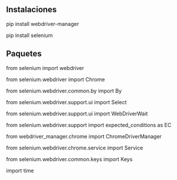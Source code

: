 ## Instalaciones

pip install webdriver-manager

pip install selenium

## Paquetes

from selenium import webdriver

from selenium.webdriver import Chrome

from selenium.webdriver.common.by import By

from selenium.webdriver.support.ui import Select

from selenium.webdriver.support.ui import WebDriverWait

from selenium.webdriver.support import expected_conditions as EC

from webdriver_manager.chrome import ChromeDriverManager

from selenium.webdriver.chrome.service import Service

from selenium.webdriver.common.keys import Keys   

import time
